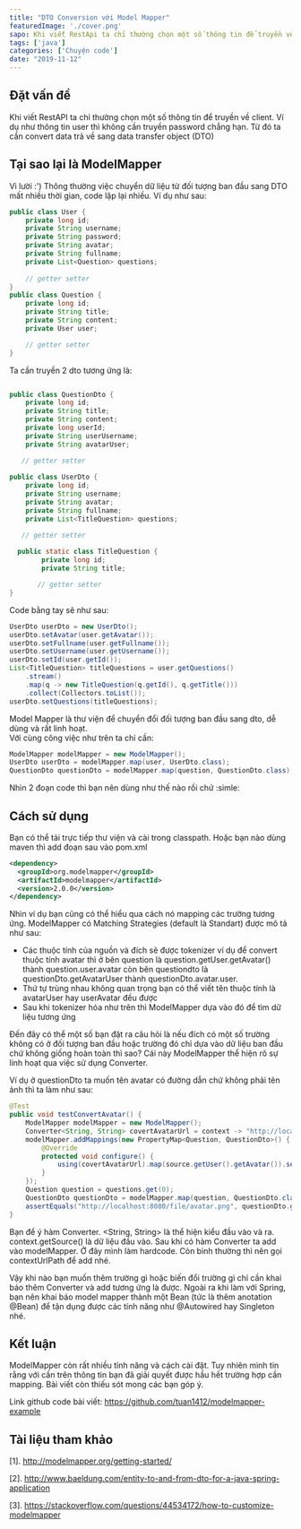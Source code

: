 ```yaml
---
title: "DTO Conversion với Model Mapper"
featuredImage: './cover.png'
sapo: Khi viết RestApi ta chỉ thường chọn một số thông tin để truyền về client. Từ đó, ta cần convert sang cái gọi là data transfer object (DTO)
tags: ['java']
categories: ['Chuyện code']
date: "2019-11-12"
---
```

## Đặt vấn đề
Khi viết RestAPI ta chỉ thường chọn một số thông tin để truyền về client. Ví dụ như thông tin user thì không cần truyền password chẳng hạn. Từ đó ta cần convert data trả về sang data transfer object (DTO)

## Tại sao lại là ModelMapper
Vì lười :') Thông thường việc chuyển dữ liệu từ đối tượng ban đầu sang DTO mất nhiều thời gian, code lặp lại nhiều. Ví dụ như sau:
```java
public class User {
	private long id;
	private String username;
	private String password;
	private String avatar;
	private String fullname;
	private List<Question> questions;
	
    // getter setter 
}
public class Question {
	private long id;
	private String title;
	private String content;
	private User user;

	// getter setter
}
```
Ta cần truyền 2 dto tương ứng là: 
```java

public class QuestionDto {
	private long id;
	private String title;
	private String content;
	private long userId;
	private String userUsername;
	private String avatarUser;

   // getter setter
 
public class UserDto {
	private long id;
	private String username;
	private String avatar;
	private String fullname;
	private List<TitleQuestion> questions;

   // getter setter
 
  public static class TitleQuestion {
		private long id;
		private String title;

	   // getter setter
}
```
Code bằng tay sẽ như sau: 
```java
UserDto userDto = new UserDto();
userDto.setAvatar(user.getAvatar());
userDto.setFullname(user.getFullname());
userDto.setUsername(user.getUsername());
userDto.setId(user.getId());
List<TitleQuestion> titleQuestions = user.getQuestions()
	.stream()
	.map(q -> new TitleQuestion(q.getId(), q.getTitle()))
	.collect(Collectors.toList());
userDto.setQuestions(titleQuestions);
```
Model Mapper là thư viện để chuyển đổi đối tượng ban đầu sang dto, dễ dùng và rất linh hoạt.  
Với cùng công việc như trên ta chỉ cần: 
``` java
ModelMapper modelMapper = new ModelMapper();
UserDto userDto = modelMapper.map(user, UserDto.class);
QuestionDto questionDto = modelMapper.map(question, QuestionDto.class);
```
Nhìn 2 đoạn code thì bạn nên dùng như thế nào rồi chứ :simle:

## Cách sử dụng
Bạn có thể tải trực tiếp thư viện và cài trong classpath. Hoặc bạn nào dùng maven thì add đoạn sau vào pom.xml
```xml
<dependency>
  <groupId>org.modelmapper</groupId>
  <artifactId>modelmapper</artifactId>
  <version>2.0.0</version>
</dependency>
```
Nhìn ví dụ bạn cũng có thể hiểu qua cách nó mapping các trường tương ứng. ModelMapper có Matching Strategies (default là Standart) được mô tả như sau:
- Các thuộc tính của nguồn và đích sẽ được tokenizer ví dụ để convert thuộc tính avatar thì ở bên question là question.getUser.getAvatar() thành question.user.avatar còn  bên questiondto là questionDto.getAvatarUser thành questionDto.avatar.user.
- Thứ tự trùng nhau không quan trọng bạn có thể viết tên thuộc tính là avatarUser hay userAvatar đều được
- Sau khi tokenizer hóa như trên thì ModelMapper dựa vào đó để tìm dữ liệu tương ứng

Đến đây có thể một số bạn đặt ra câu hỏi là nếu đích có một số trường không có ở đối tượng ban đầu hoặc trường đó chỉ dựa vào dữ liệu ban đầu chứ không giống hoàn toàn thì sao? Cái này ModelMapper thể hiện rõ sự linh hoạt qua việc sử dụng Converter.

Ví dụ ở questionDto ta muốn tên avatar có đường dẫn chứ không phải tên ảnh thì ta làm như sau:
```java
@Test
public void testConvertAvatar() {
	ModelMapper modelMapper = new ModelMapper();
	Converter<String, String> covertAvatarUrl = context -> "http://localhost:8080/file/" + context.getSource();
	modelMapper.addMappings(new PropertyMap<Question, QuestionDto>() {
		@Override
		protected void configure() {
			using(covertAvatarUrl).map(source.getUser().getAvatar()).setAvatarUser(null);		
		}		
	});
	Question question = questions.get(0);
	QuestionDto questionDto = modelMapper.map(question, QuestionDto.class);
	assertEquals("http://localhost:8080/file/avatar.png", questionDto.getAvatarUser());
}
```
Bạn để ý hàm Converter. <String, String> là thể hiện kiểu đầu vào và ra. context.getSource() là dữ liệu đầu vào.
Sau khi có hàm Converter ta add vào modelMapper. Ở đây mình làm hardcode. Còn bình thường thì nên gọi contextUrlPath để add nhé.

Vậy khi nào bạn muốn thêm trường gì hoặc biến đổi trường gì chỉ cần khai báo thêm Converter và add tương ứng là được.
Ngoài ra khi làm với Spring, bạn nên khai báo model mapper thành một Bean (tức là thêm anotation @Bean) để tận dụng được các tính năng như @Autowired hay Singleton nhé.

## Kết luận
ModelMapper còn rất nhiều tính năng và cách cài đặt. Tuy nhiên mình tin rằng với cần trên thông tin bạn đã giải quyết được hầu hết trường hợp cần mapping. Bài viết còn thiếu sót mong các bạn góp ý.

Link github code bài viết: https://github.com/tuan1412/modelmapper-example

## Tài liệu tham khảo
[1]. http://modelmapper.org/getting-started/

[2]. http://www.baeldung.com/entity-to-and-from-dto-for-a-java-spring-application

[3]. https://stackoverflow.com/questions/44534172/how-to-customize-modelmapper
